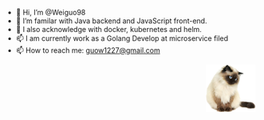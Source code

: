 - 👋 Hi, I’m @Weiguo98
- 👀 I’m familar with Java backend and JavaScript front-end.
- 🌱 I also acknowledge with docker, kubernetes and helm.
- 📫 I am currently work as a Golang Develop at microservice filed
- 📫 How to reach me: guow1227@gmail.com

<img src='https://github.com/Weiguo98/Weiguo98/blob/main/SeekPng.com_tumblr-cat-png_3325114.png' align='right' style=' width:100px;height:100 px'/>


<!---
Weiguo98/Weiguo98 is a ✨ special ✨ repository because its `README.md` (this file) appears on your GitHub profile.
You can click the Preview link to take a look at your changes.
--->
